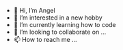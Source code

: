 - 👋 Hi, I’m Angel
- 👀 I’m interested in a new hobby
- 🌱 I’m currently learning how to code
- 💞️ I’m looking to collaborate on ...
- 📫 How to reach me ...

<!---
chubaangel/chubaangel is a ✨ special ✨ repository because its `README.md` (this file) appears on your GitHub profile.
You can click the Preview link to take a look at your changes.
--->
